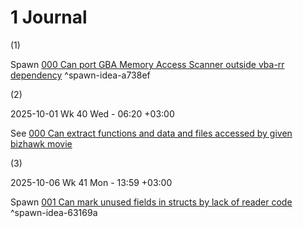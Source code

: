 # 1 Journal

(1)

Spawn [000 Can port GBA Memory Access Scanner outside vba-rr dependency](ideas/000%20Can%20port%20GBA%20Memory%20Access%20Scanner%20outside%20vba-rr%20dependency.md) <a name="spawn-idea-a738ef" />^spawn-idea-a738ef

(2)

2025-10-01 Wk 40 Wed - 06:20 +03:00

See [000 Can extract functions and data and files accessed by given bizhawk movie](../../../tasks/2025/003%20Explore%20mgba%20lua%20scripting/ideas/000%20Can%20extract%20functions%20and%20data%20and%20files%20accessed%20by%20given%20bizhawk%20movie.md)

(3)

2025-10-06 Wk 41 Mon - 13:59 +03:00

Spawn [001 Can mark unused fields in structs by lack of reader code](ideas/001%20Can%20mark%20unused%20fields%20in%20structs%20by%20lack%20of%20reader%20code.md) <a name="spawn-idea-63169a" />^spawn-idea-63169a
